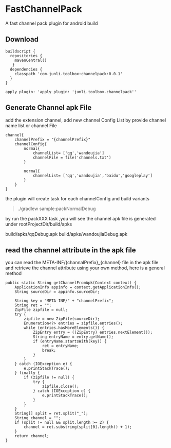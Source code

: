 # FastChannelPack
A fast channel pack plugin for android build

## Download
```
buildscript {
  repositories {
    mavenCentral()
   }
  dependencies {
    classpath 'com.junli.toolbox:channelpack:0.0.1'
  }
}

apply plugin: 'apply plugin: 'junli.toolbox.channelpack''

```

## Generate Channel apk File

add the extension channel, add new channel Config List by provide channel name list or channel File


```
channel{
    channelPrefix = "{channelPrefix}"
    channelConfig{
        normal{
            channelList= ['qq','wandoujia']
            channelFile = file('channels.txt')
        }

        normal{
            channelList= ['qq','wandoujia','baidu','googleplay']
        }
    }
}

```

the plugin will create task for each channelConfig and build variants

> ./gradlew sample:packNormalDebug


by run the packXXX task ,you will see the channel apk file is generated under rootProjectDir/build/apks

build/apks/qqDebug.apk
build/apks/wandoujiaDebug.apk


## read the channel attribute in the apk file

you can read the META-INF/{channalPrefix}_{channel} file in the apk file and retrieve the
channel attribute using your own method, here is a general method


```
public static String getChannelFromApk(Context context) {
    ApplicationInfo appinfo = context.getApplicationInfo();
    String sourceDir = appinfo.sourceDir;

    String key = "META-INF/" + "channelPrefix";
    String ret = "";
    ZipFile zipfile = null;
    try {
        zipfile = new ZipFile(sourceDir);
        Enumeration<?> entries = zipfile.entries();
        while (entries.hasMoreElements()) {
            ZipEntry entry = ((ZipEntry) entries.nextElement());
            String entryName = entry.getName();
            if (entryName.startsWith(key)) {
                ret = entryName;
                break;
            }
        }
    } catch (IOException e) {
        e.printStackTrace();
    } finally {
        if (zipfile != null) {
            try {
                zipfile.close();
            } catch (IOException e) {
                e.printStackTrace();
            }
        }
    }
    String[] split = ret.split("_");
    String channel = "";
    if (split != null && split.length >= 2) {
        channel = ret.substring(split[0].length() + 1);
    }
    return channel;
}
```

